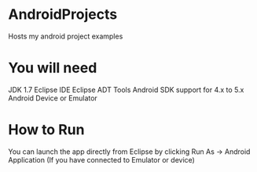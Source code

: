 # AndroidProjects
Hosts my android project examples

# You will need
JDK 1.7
Eclipse IDE
Eclipse ADT Tools
Android SDK support for 4.x to 5.x
Android Device or Emulator

# How to Run
You can launch the app directly from Eclipse by clicking Run As -> Android Application (If you have connected to Emulator or device)
